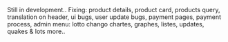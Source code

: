 Still in development..
Fixing: 
product details,
product card,
products query,
translation on header,
ui bugs,
user update bugs,
payment pages,
payment process,
admin menu: 
lotto chango
chartes, graphes, listes, updates, quakes
& lots more..